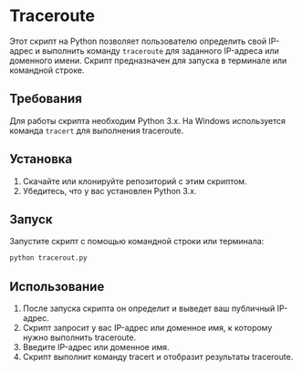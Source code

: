 # Traceroute

Этот скрипт на Python позволяет пользователю определить свой IP-адрес и выполнить команду `traceroute` для заданного IP-адреса или доменного имени. Скрипт предназначен для запуска в терминале или командной строке.

## Требования

Для работы скрипта необходим Python 3.x. На Windows используется команда `tracert` для выполнения traceroute.

## Установка

1. Скачайте или клонируйте репозиторий с этим скриптом.
2. Убедитесь, что у вас установлен Python 3.x.

## Запуск

Запустите скрипт с помощью командной строки или терминала:

```bash
python tracerout.py
```


## Использование

1. После запуска скрипта он определит и выведет ваш публичный IP-адрес.
2. Скрипт запросит у вас IP-адрес или доменное имя, к которому нужно выполнить traceroute.
3. Введите IP-адрес или доменное имя.
4. Скрипт выполнит команду tracert и отобразит результаты traceroute.

